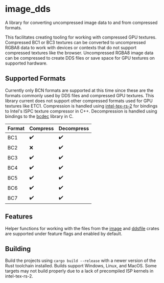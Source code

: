 # image_dds
A library for converting uncompressed image data to and from compressed formats.

This facilitates creating tooling for working with compressed GPU textures. Compressed BC1 or BC3 textures can be converted to uncompressed RGBA8 data to work with devices or contexts that do not support compressed textures like the browser. Uncompressed RGBA8 image data can be compressed to create DDS files or save space for GPU textures on supported hardware.

## Supported Formats
Currently only BCN formats are supported at this time since these are the formats commonly used by DDS files and compressed GPU textures. This library current does not support other compressed formats used for GPU textures like ETC1.  Compression is handled using [intel-tex-rs-2](https://github.com/Traverse-Research/intel-tex-rs-2) for bindings to Intel's ISPC texture compressor in C++. Decompression is handled using bindings to the [bcdec](https://github.com/iOrange/bcdec) library in C.

| Format | Compress | Decompress |
| --- | --- | --- |
| BC1 | :heavy_check_mark: | :heavy_check_mark: |
| BC2 | :x: | :heavy_check_mark: |
| BC3 | :heavy_check_mark: | :heavy_check_mark: |
| BC4 | :heavy_check_mark: | :heavy_check_mark: |
| BC5 | :heavy_check_mark: | :heavy_check_mark: |
| BC6 | :heavy_check_mark: | :heavy_check_mark: |
| BC7 | :heavy_check_mark: | :heavy_check_mark: |

## Features
Helper functions for working with the files from the [image](https://crates.io/crates/image) and [ddsfile](https://crates.io/crates/ddsfile) crates are supported under feature flags and enabled by default.

## Building
Build the projects using `cargo build --release` with a newer version of the Rust toolchain installed. Builds support Windows, Linux, and MacOS. Some targets may not build properly due to a lack of precompiled ISP kernels in intel-tex-rs-2.